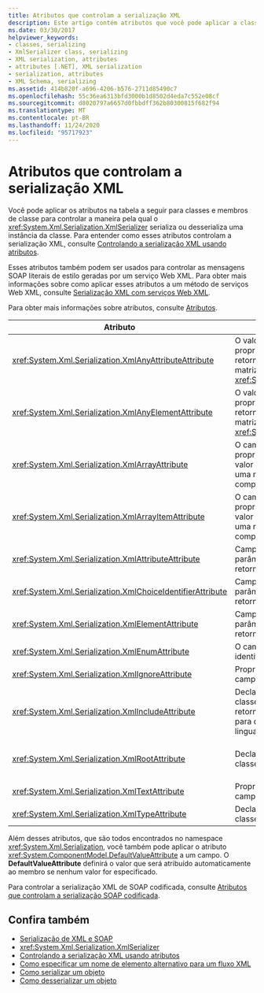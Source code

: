 ```yaml
---
title: Atributos que controlam a serialização XML
description: Este artigo contém atributos que você pode aplicar a classes e membros de classe para controlar como o XmlSerializer serializa ou desserializa uma instância de uma classe.
ms.date: 03/30/2017
helpviewer_keywords:
- classes, serializing
- XmlSerializer class, serializing
- XML serialization, attributes
- attributes [.NET], XML serialization
- serialization, attributes
- XML Schema, serializing
ms.assetid: 414b820f-a696-4206-b576-2711d85490c7
ms.openlocfilehash: 55c36ea6313bfd3000b1d8502d4eda7c552e08cf
ms.sourcegitcommit: d8020797a6657d0fbbdff362b80300815f682f94
ms.translationtype: MT
ms.contentlocale: pt-BR
ms.lasthandoff: 11/24/2020
ms.locfileid: "95717923"
---
```

# <a name="attributes-that-control-xml-serialization"></a>Atributos que controlam a serialização XML

Você pode aplicar os atributos na tabela a seguir para classes e membros de classe para controlar a maneira pela qual o <xref:System.Xml.Serialization.XmlSerializer> serializa ou desserializa uma instância da classe. Para entender como esses atributos controlam a serialização XML, consulte [Controlando a serialização XML usando atributos](controlling-xml-serialization-using-attributes.md).  
  
 Esses atributos também podem ser usados para controlar as mensagens SOAP literais de estilo geradas por um serviço Web XML. Para obter mais informações sobre como aplicar esses atributos a um método de serviços Web XML, consulte [Serialização XML com serviços Web XML](xml-serialization-with-xml-web-services.md).  
  
 Para obter mais informações sobre atributos, consulte [Atributos](../attributes/index.md).  
  
|Atributo|Aplica-se a|Especifica|  
|---------------|----------------|---------------|  
|<xref:System.Xml.Serialization.XmlAnyAttributeAttribute>|O valor do campo público, propriedade, parâmetro ou retorno que retorna uma matriz de objetos <xref:System.Xml.XmlAttribute>.|Ao desserializar, a matriz será preenchida com objetos <xref:System.Xml.XmlAttribute> que representam todos os atributos XML desconhecidos do esquema.|  
|<xref:System.Xml.Serialization.XmlAnyElementAttribute>|O valor do campo público, propriedade, parâmetro ou retorno que retorna uma matriz de objetos <xref:System.Xml.XmlElement>.|Ao desserializar, a matriz será preenchida com objetos <xref:System.Xml.XmlElement> que representam todos os elementos XML desconhecidos do esquema.|  
|<xref:System.Xml.Serialization.XmlArrayAttribute>|O campo público, propriedade, parâmetro ou valor de retorno que retorna uma matriz de objetos complexos.|Os membros da matriz serão gerados como membros de uma matriz XML.|  
|<xref:System.Xml.Serialization.XmlArrayItemAttribute>|O campo público, propriedade, parâmetro ou valor de retorno que retorna uma matriz de objetos complexos.|Os tipos derivados que podem ser inseridos em uma matriz. Geralmente aplicado em conjunto com um <xref:System.Xml.Serialization.XmlArrayAttribute>.|  
|<xref:System.Xml.Serialization.XmlAttributeAttribute>|Campo público, propriedade, parâmetro ou valor de retorno.|O membro será serializado como um atributo XML.|  
|<xref:System.Xml.Serialization.XmlChoiceIdentifierAttribute>|Campo público, propriedade, parâmetro ou valor de retorno.|O membro pode ter a ambiguidade removida usando uma enumeração.|  
|<xref:System.Xml.Serialization.XmlElementAttribute>|Campo público, propriedade, parâmetro ou valor de retorno.|O campo ou propriedade serão serializados como um elemento XML.|  
|<xref:System.Xml.Serialization.XmlEnumAttribute>|O campo público que é um identificador de enumeração.|O nome do elemento de um membro de enumeração.|  
|<xref:System.Xml.Serialization.XmlIgnoreAttribute>|Propriedades públicas e campos.|A propriedade ou campo devem ser ignorados quando a classe recipiente é serializada.|  
|<xref:System.Xml.Serialization.XmlIncludeAttribute>|Declarações públicas de classe derivada e valores de retorno de métodos públicos para documentos da linguagem WSDL.|A classe deve ser incluída ao gerar esquemas (para serem reconhecidos quando serializados).|  
|<xref:System.Xml.Serialization.XmlRootAttribute>|Declarações públicas de classe.|Controla a serialização XML do destino do atributo como um elemento raiz XML. Use o atributo para especificar ainda mais o namespace e o nome do elemento.|  
|<xref:System.Xml.Serialization.XmlTextAttribute>|Propriedades públicas e campos.|A propriedade ou o campo devem ser serializados como texto XML.|  
|<xref:System.Xml.Serialization.XmlTypeAttribute>|Declarações públicas de classe.|O nome e o namespace do tipo XML.|  
  
 Além desses atributos, que são todos encontrados no namespace <xref:System.Xml.Serialization>, você também pode aplicar o atributo <xref:System.ComponentModel.DefaultValueAttribute> a um campo. O **DefaultValueAttribute** definirá o valor que será atribuído automaticamente ao membro se nenhum valor for especificado.  
  
 Para controlar a serialização XML de SOAP codificada, consulte [Atributos que controlam a serialização SOAP codificada](attributes-that-control-encoded-soap-serialization.md).  
  
## <a name="see-also"></a>Confira também

- [Serialização de XML e SOAP](xml-and-soap-serialization.md)
- <xref:System.Xml.Serialization.XmlSerializer>
- [Controlando a serialização XML usando atributos](controlling-xml-serialization-using-attributes.md)
- [Como especificar um nome de elemento alternativo para um fluxo XML](how-to-specify-an-alternate-element-name-for-an-xml-stream.md)
- [Como serializar um objeto](how-to-serialize-an-object.md)
- [Como desserializar um objeto](how-to-deserialize-an-object.md)
